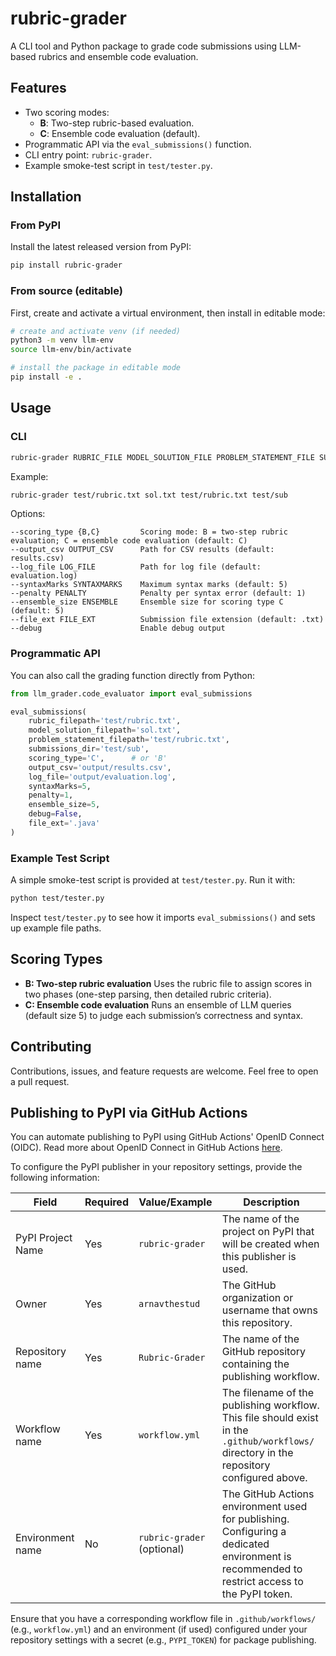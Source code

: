 # rubric-grader

A CLI tool and Python package to grade code submissions using LLM-based rubrics and ensemble code evaluation.

## Features

- Two scoring modes:
  - **B**: Two-step rubric-based evaluation.
  - **C**: Ensemble code evaluation (default).
- Programmatic API via the `eval_submissions()` function.
- CLI entry point: `rubric-grader`.
- Example smoke-test script in `test/tester.py`.

## Installation

### From PyPI

Install the latest released version from PyPI:

```bash
pip install rubric-grader
```

### From source (editable)

First, create and activate a virtual environment, then install in editable mode:

```bash
# create and activate venv (if needed)
python3 -m venv llm-env
source llm-env/bin/activate

# install the package in editable mode
pip install -e .
```

## Usage

### CLI

```bash
rubric-grader RUBRIC_FILE MODEL_SOLUTION_FILE PROBLEM_STATEMENT_FILE SUBMISSIONS_DIR [OPTIONS]
```

Example:

```bash
rubric-grader test/rubric.txt sol.txt test/rubric.txt test/sub
```

Options:

```text
--scoring_type {B,C}         Scoring mode: B = two-step rubric evaluation; C = ensemble code evaluation (default: C)
--output_csv OUTPUT_CSV      Path for CSV results (default: results.csv)
--log_file LOG_FILE          Path for log file (default: evaluation.log)
--syntaxMarks SYNTAXMARKS    Maximum syntax marks (default: 5)
--penalty PENALTY            Penalty per syntax error (default: 1)
--ensemble_size ENSEMBLE     Ensemble size for scoring type C (default: 5)
--file_ext FILE_EXT          Submission file extension (default: .txt)
--debug                      Enable debug output
```

### Programmatic API

You can also call the grading function directly from Python:

```python
from llm_grader.code_evaluator import eval_submissions

eval_submissions(
    rubric_filepath='test/rubric.txt',
    model_solution_filepath='sol.txt',
    problem_statement_filepath='test/rubric.txt',
    submissions_dir='test/sub',
    scoring_type='C',      # or 'B'
    output_csv='output/results.csv',
    log_file='output/evaluation.log',
    syntaxMarks=5,
    penalty=1,
    ensemble_size=5,
    debug=False,
    file_ext='.java'
)
```

### Example Test Script

A simple smoke-test script is provided at `test/tester.py`. Run it with:

```bash
python test/tester.py
```

Inspect `test/tester.py` to see how it imports `eval_submissions()` and sets up example file paths.

## Scoring Types

- **B: Two-step rubric evaluation**
  Uses the rubric file to assign scores in two phases (one-step parsing, then detailed rubric criteria).
- **C: Ensemble code evaluation**
  Runs an ensemble of LLM queries (default size 5) to judge each submission’s correctness and syntax.

## Contributing

Contributions, issues, and feature requests are welcome. Feel free to open a pull request.

## Publishing to PyPI via GitHub Actions

You can automate publishing to PyPI using GitHub Actions' OpenID Connect (OIDC). Read more about OpenID Connect in GitHub Actions [here](https://docs.github.com/en/actions/deployment/security-hardening-your-deployments/about-security-hardening-with-openid-connect).

To configure the PyPI publisher in your repository settings, provide the following information:

| Field               | Required | Value/Example        | Description                                                                                                                                 |
|---------------------|----------|----------------------|---------------------------------------------------------------------------------------------------------------------------------------------|
| PyPI Project Name   | Yes      | `rubric-grader`      | The name of the project on PyPI that will be created when this publisher is used.                                                            |
| Owner               | Yes      | `arnavthestud`       | The GitHub organization or username that owns this repository.                                                                                |
| Repository name     | Yes      | `Rubric-Grader`      | The name of the GitHub repository containing the publishing workflow.                                                                         |
| Workflow name       | Yes      | `workflow.yml`       | The filename of the publishing workflow. This file should exist in the `.github/workflows/` directory in the repository configured above. |
| Environment name    | No       | `rubric-grader` (optional) | The GitHub Actions environment used for publishing. Configuring a dedicated environment is recommended to restrict access to the PyPI token. |

Ensure that you have a corresponding workflow file in `.github/workflows/` (e.g., `workflow.yml`) and an environment (if used) configured under your repository settings with a secret (e.g., `PYPI_TOKEN`) for package publishing.